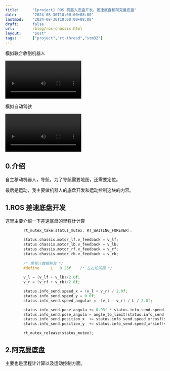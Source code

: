 ```yaml
---
title:      "[project] ROS 机器人底盘开发，差速底盘和阿克曼底盘"
date:       "2024-08-30T10:00:00+08:00"
lastmod:    "2024-08-30T10:00:00+08:00"
draft:      false
url:        /blog/ros-chassis.html
layout:     "post"
tags:       ["project","rt-thread","stm32"]
---
```


模拟联合收割机器人

<video controls style="margin: 0 auto;" width="240">
  <source src="./videos/ros-chassis-1.mp4" type="video/mp4">
</video>

模拟自动驾驶

<video controls style="margin: 0 auto;" width="240">
  <source src="./videos/ackerman-1.mp4" type="video/mp4">
</video>

## 0.介绍

自主移动机器人，导航，为了导航需要地图，还需要定位。

最后是运动，我主要做机器人的底盘开发和运动控制这块的内容。


## 1.ROS 差速底盘开发

这里主要介绍一下差速底盘的里程计计算

```c
        rt_mutex_take(status_mutex, RT_WAITING_FOREVER);
        
        status.chassis.motor_lf.v_feedback = v_lf;
        status.chassis.motor_lb.v_feedback = v_lb;
        status.chassis.motor_rf.v_feedback = v_rf;
        status.chassis.motor_rb.v_feedback = v_rb;
        
        /* 里程计数据解算 */
        #define     L   0.23f    /* 左右轮间距 */
        
        v_l = (v_lf + v_lb)/2.0f;
        v_r = (v_rf + v_rb)/2.0f; 

        status.info_send.speed_x = (v_l + v_r) / 2.0f;
        status.info_send.speed_y = 0.0f;
        status.info_send.speed_angular = -(v_l - v_r) / L / 2.0f;

        status.info_send.pose_angula += 0.93f * status.info_send.speed_angular*DELAY_TIME;
        status.info_send.pose_angula = angle_to_limit(status.info_send.pose_angula);
        status.info_send.position_x  += status.info_send.speed_x*cosf(status.info_send.pose_angula)*DELAY_TIME;
        status.info_send.position_y  += status.info_send.speed_x*sinf(status.info_send.pose_angula)*DELAY_TIME;

        rt_mutex_release(status_mutex);
```


## 2.阿克曼底盘

主要也是里程计计算以及运动控制方面。



